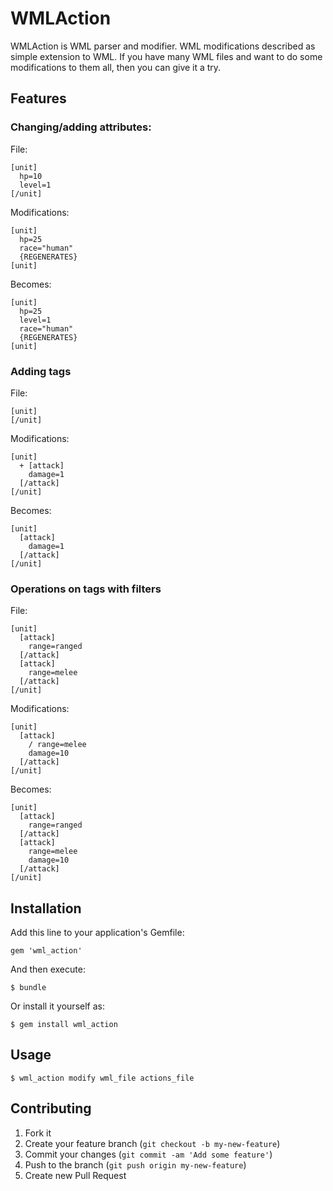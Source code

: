 # WMLAction

WMLAction is WML parser and modifier. WML modifications described as simple extension to WML. If you have many WML files and want to do some modifications to them all, then you can give it a try.

## Features

### Changing/adding attributes:
File:
```
[unit]
  hp=10
  level=1
[/unit]
```
Modifications:
```
[unit]
  hp=25
  race="human"
  {REGENERATES}
[unit]
```
Becomes:
```
[unit]
  hp=25
  level=1
  race="human"
  {REGENERATES}
[unit]
```
### Adding tags
File:
```
[unit]
[/unit]
```
Modifications:
```
[unit]
  + [attack]
    damage=1
  [/attack]
[/unit]
```
Becomes:
```
[unit]
  [attack]
    damage=1
  [/attack]
[/unit]
```

### Operations on tags with filters
File:
```
[unit]
  [attack]
    range=ranged
  [/attack]
  [attack]
    range=melee
  [/attack]
[/unit]
```
Modifications:
```
[unit]
  [attack]
    / range=melee
    damage=10
  [/attack]
[/unit]
```
Becomes:
```
[unit]
  [attack]
    range=ranged
  [/attack]
  [attack]
    range=melee
    damage=10
  [/attack]
[/unit]
```

## Installation

Add this line to your application's Gemfile:

    gem 'wml_action'

And then execute:

    $ bundle

Or install it yourself as:

    $ gem install wml_action

## Usage

    $ wml_action modify wml_file actions_file

## Contributing

1. Fork it
2. Create your feature branch (`git checkout -b my-new-feature`)
3. Commit your changes (`git commit -am 'Add some feature'`)
4. Push to the branch (`git push origin my-new-feature`)
5. Create new Pull Request

